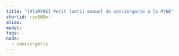 ```yaml
---
title: "[#laMYNE] Petit (anti) manuel de conciergerie à la MYNE"
shortid: ryeSWQm--
alias:
model:
tags:
node: 
  - conciergerie
---
```

